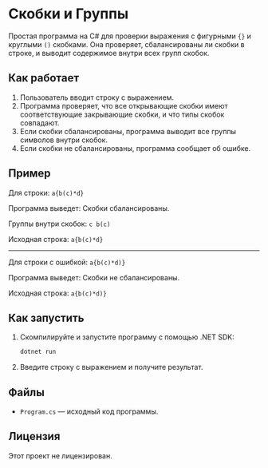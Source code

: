 # Скобки и Группы

Простая программа на C# для проверки выражения с фигурными `{}` и круглыми `()` скобками. Она проверяет, сбалансированы ли скобки в строке, и выводит содержимое внутри всех групп скобок.

## Как работает

1. Пользователь вводит строку с выражением.
2. Программа проверяет, что все открывающие скобки имеют соответствующие закрывающие скобки, и что типы скобок совпадают.
3. Если скобки сбалансированы, программа выводит все группы символов внутри скобок.
4. Если скобки не сбалансированы, программа сообщает об ошибке.

## Пример

Для строки:
```a{b(c)*d}```

Программа выведет:
Скобки сбалансированы. 

Группы внутри скобок: 
```c b(c)```

Исходная строка: 
```a{b(c)*d}```

------------------------

Для строки с ошибкой:
```a{b(c)*d)}```

Программа выведет: Скобки не сбалансированы. 

Исходная строка: 
```a{b(c)*d)}```


## Как запустить

1. Скомпилируйте и запустите программу с помощью .NET SDK:
    ```bash
    dotnet run
    ```
2. Введите строку с выражением и получите результат.

## Файлы

- `Program.cs` — исходный код программы.

## Лицензия

Этот проект не лицензирован.

